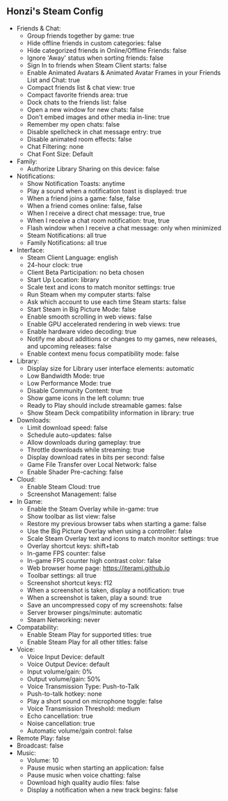 Honzi's Steam Config
--------------------

* Friends & Chat:
  * Group friends together by game: true
  * Hide offline friends in custom categories: false
  * Hide categorized friends in Online/Offline Friends: false
  * Ignore 'Away' status when sorting friends: false
  * Sign In to friends when Steam Client starts: false
  * Enable Animated Avatars & Animated Avatar Frames in your Friends List and Chat: true
  * Compact friends list & chat view: true
  * Compact favorite friends area: true
  * Dock chats to the friends list: false
  * Open a new window for new chats: false
  * Don't embed images and other media in-line: true
  * Remember my open chats: false
  * Disable spellcheck in chat message entry: true
  * Disable animated room effects: false
  * Chat Filtering: none
  * Chat Font Size: Default
* Family:
  * Authorize Library Sharing on this device: false
* Notifications:
  * Show Notification Toasts: anytime
  * Play a sound when a notification toast is displayed: true
  * When a friend joins a game: false, false
  * When a friend comes online: false, false
  * When I receive a direct chat message: true, true
  * When I receive a chat room notification: true, true
  * Flash window when I receive a chat message: only when minimized
  * Steam Notifications: all true
  * Family Notifications: all true
* Interface:
  * Steam Client Language: english
  * 24-hour clock: true
  * Client Beta Participation: no beta chosen
  * Start Up Location: library
  * Scale text and icons to match monitor settings: true
  * Run Steam when my computer starts: false
  * Ask which account to use each time Steam starts: false
  * Start Steam in Big Picture Mode: false
  * Enable smooth scrolling in web views: false
  * Enable GPU accelerated rendering in web views: true
  * Enable hardware video decoding: true
  * Notify me about additions or changes to my games, new releases, and upcoming releases: false
  * Enable context menu focus compatibility mode: false
* Library:
  * Display size for Library user interface elements: automatic
  * Low Bandwidth Mode: true
  * Low Performance Mode: true
  * Disable Community Content: true
  * Show game icons in the left column: true
  * Ready to Play should include streamable games: false
  * Show Steam Deck compatibility information in library: true
* Downloads:
  * Limit download speed: false
  * Schedule auto-updates: false
  * Allow downloads during gameplay: true
  * Throttle downloads while streaming: true
  * Display download rates in bits per second: false
  * Game File Transfer over Local Network: false
  * Enable Shader Pre-caching: false
* Cloud:
  * Enable Steam Cloud: true
  * Screenshot Management: false
* In Game:
  * Enable the Steam Overlay while in-game: true
  * Show toolbar as list view: false
  * Restore my previous browser tabs when starting a game: false
  * Use the Big Picture Overlay when using a controller: false
  * Scale Steam Overlay text and icons to match monitor settings: true
  * Overlay shortcut keys: shift+tab
  * In-game FPS counter: false
  * In-game FPS counter high contrast color: false
  * Web browser home page: https://iterami.github.io
  * Toolbar settings: all true
  * Screenshot shortcut keys: f12
  * When a screenshot is taken, display a notification: true
  * When a screenshot is taken, play a sound: true
  * Save an uncompressed copy of my screenshots: false
  * Server browser pings/minute: automatic
  * Steam Networking: never
* Compatability:
  * Enable Steam Play for supported titles: true
  * Enable Steam Play for all other titles: false
* Voice:
  * Voice Input Device: default
  * Voice Output Device: default
  * Input volume/gain: 0%
  * Output volume/gain: 50%
  * Voice Transmission Type: Push-to-Talk
  * Push-to-talk hotkey: none
  * Play a short sound on microphone toggle: false
  * Voice Transmission Threshold: medium
  * Echo cancellation: true
  * Noise cancellation: true
  * Automatic volume/gain control: false
* Remote Play: false
* Broadcast: false
* Music:
  * Volume: 10
  * Pause music when starting an application: false
  * Pause music when voice chatting: false
  * Download high quality audio files: false
  * Display a notification when a new track begins: false
